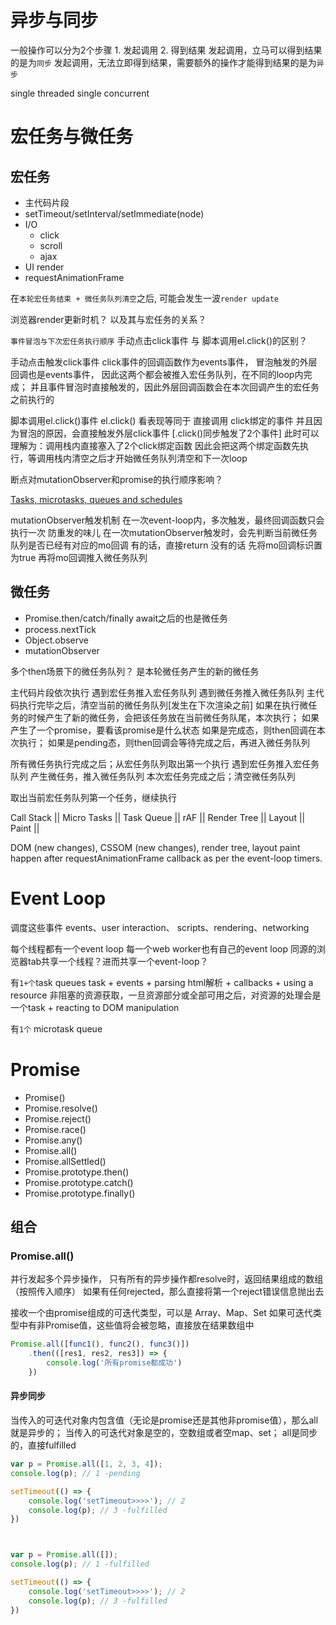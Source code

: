 # 异步与同步
一般操作可以分为2个步骤
    1. 发起调用
    2. 得到结果
发起调用，立马可以得到结果的是为`同步`
发起调用，无法立即得到结果，需要额外的操作才能得到结果的是为`异步`


single threaded
single concurrent 

# 宏任务与微任务
## 宏任务
+ 主代码片段
+ setTimeout/setInterval/setImmediate(node)
+ I/O
  + click
  + scroll
  + ajax
+ UI render
+ requestAnimationFrame

在`本轮宏任务结束 + 微任务队列清空`之后, 可能会发生一波`render update`

浏览器render更新时机？
以及其与宏任务的关系？

`事件冒泡与下次宏任务执行顺序`
手动点击click事件 与 脚本调用el.click()的区别？

手动点击触发click事件
    click事件的回调函数作为events事件，
    冒泡触发的外层回调也是events事件，
    因此这两个都会被推入宏任务队列，在不同的loop内完成；
    并且事件冒泡时直接触发的，因此外层回调函数会在本次回调产生的宏任务之前执行的

脚本调用el.click()事件
    el.click() 看表现等同于 直接调用 click绑定的事件
    并且因为冒泡的原因，会直接触发外层click事件 [.click()同步触发了2个事件]
    此时可以理解为：调用栈内直接塞入了2个click绑定函数
    因此会把这两个绑定函数先执行，等调用栈内清空之后才开始微任务队列清空和下一次loop
    

断点对mutationObserver和promise的执行顺序影响？

[Tasks, microtasks, queues and schedules](https://jakearchibald.com/2015/tasks-microtasks-queues-and-schedules/)

mutationObserver触发机制
    在一次event-loop内，多次触发，最终回调函数只会执行一次
    防重发的味儿
        在一次mutationObserver触发时，会先判断当前微任务队列是否已经有对应的mo回调
            有的话，直接return
            没有的话
                先将mo回调标识置为true
                再将mo回调推入微任务队列

## 微任务
+ Promise.then/catch/finally  await之后的也是微任务
+ process.nextTick
+ Object.observe
+ mutationObserver

多个then场景下的微任务队列？
    是本轮微任务产生的新的微任务

主代码片段依次执行
遇到宏任务推入宏任务队列
遇到微任务推入微任务队列
主代码执行完毕之后，清空当前的微任务队列[发生在下次渲染之前]
    如果在执行微任务的时候产生了新的微任务，会把该任务放在当前微任务队尾，本次执行；
    如果产生了一个promise，要看该promise是什么状态
        如果是完成态，则then回调在本次执行；
        如果是pending态，则then回调会等待完成之后，再进入微任务队列

所有微任务执行完成之后；从宏任务队列取出第一个执行
    遇到宏任务推入宏任务队列
    产生微任务，推入微任务队列
    本次宏任务完成之后；清空微任务队列

取出当前宏任务队列第一个任务，继续执行

Call Stack || Micro Tasks || Task Queue || rAF || Render Tree || Layout || Paint || <OS Native calls to draw the pixels on a screen>

DOM (new changes), 
CSSOM (new changes), 
render tree, 
layout 
paint 
happen after requestAnimationFrame callback as per the event-loop timers. 

# Event Loop
调度这些事件
events、user interaction、 scripts、rendering、networking

每个线程都有一个event loop
每一个web worker也有自己的event loop
同源的浏览器tab共享一个线程？进而共享一个event-loop？


有`1+个`task queues
    task
        + events
        + parsing html解析
        + callbacks
        + using a resource  非阻塞的资源获取，一旦资源部分或全部可用之后，对资源的处理会是一个task
        + reacting to DOM manipulation 

有`1个` microtask queue

# Promise
+ Promise()
+ Promise.resolve()
+ Promise.reject()
+ Promise.race()
+ Promise.any()
+ Promise.all()
+ Promise.allSettled()
+ Promise.prototype.then()
+ Promise.prototype.catch()
+ Promise.prototype.finally()

## 组合

### Promise.all()
并行发起多个异步操作，
    只有所有的异步操作都resolve时，返回结果组成的数组（按照传入顺序）
    如果有任何rejected，那么直接将第一个reject错误信息抛出去

接收一个由promise组成的可迭代类型，可以是 Array、Map、Set
    如果可迭代类型中有非Promise值，这些值将会被忽略，直接放在结果数组中

```js
Promise.all([func1(), func2(), func3()])
    .then(([res1, res2, res3]) => {
        console.log('所有promise都成功')
    })
```

#### 异步同步
当传入的可迭代对象内包含值（无论是promise还是其他非promise值），那么all就是异步的；
当传入的可迭代对象是空的，空数组或者空map、set； all是同步的，直接fulfilled

```js
var p = Promise.all([1, 2, 3, 4]);
console.log(p); // 1 -pending

setTimeout(() => {
    console.log('setTimeout>>>>'); // 2
    console.log(p); // 3 -fulfilled
})



var p = Promise.all([]);
console.log(p); // 1 -fulfilled

setTimeout(() => {
    console.log('setTimeout>>>>'); // 2
    console.log(p); // 3 -fulfilled
})
```


